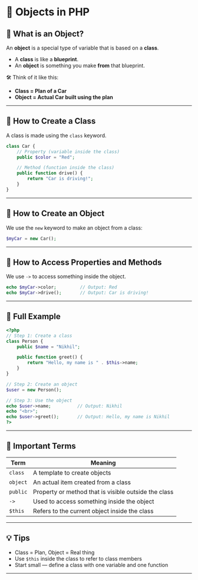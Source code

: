 
# 📘 Objects in PHP  

## 🔹 What is an Object?

An **object** is a special type of variable that is based on a **class**.

* A **class** is like a **blueprint**.
* An **object** is something you make **from** that blueprint.

🛠 Think of it like this:

* **Class = Plan of a Car**
* **Object = Actual Car built using the plan**

---

## 🔸 How to Create a Class

A class is made using the `class` keyword.

```php
class Car {
    // Property (variable inside the class)
    public $color = "Red";

    // Method (function inside the class)
    public function drive() {
        return "Car is driving!";
    }
}
```

---

## 🔸 How to Create an Object

We use the `new` keyword to make an object from a class:

```php
$myCar = new Car();
```

---

## 🔸 How to Access Properties and Methods

We use `->` to access something inside the object.

```php
echo $myCar->color;         // Output: Red
echo $myCar->drive();       // Output: Car is driving!
```

---

## 🧪 Full Example

```php
<?php
// Step 1: Create a class
class Person {
    public $name = "Nikhil";

    public function greet() {
        return "Hello, my name is " . $this->name;
    }
}

// Step 2: Create an object
$user = new Person();

// Step 3: Use the object
echo $user->name;          // Output: Nikhil
echo "<br>";
echo $user->greet();       // Output: Hello, my name is Nikhil
?>
```

---

## 📌 Important Terms

| Term     | Meaning                                              |
| -------- | ---------------------------------------------------- |
| `class`  | A template to create objects                         |
| `object` | An actual item created from a class                  |
| `public` | Property or method that is visible outside the class |
| `->`     | Used to access something inside the object           |
| `$this`  | Refers to the current object inside the class        |

---

## 💡 Tips 

* Class = Plan, Object = Real thing
* Use `$this` inside the class to refer to class members
* Start small — define a class with one variable and one function

---


